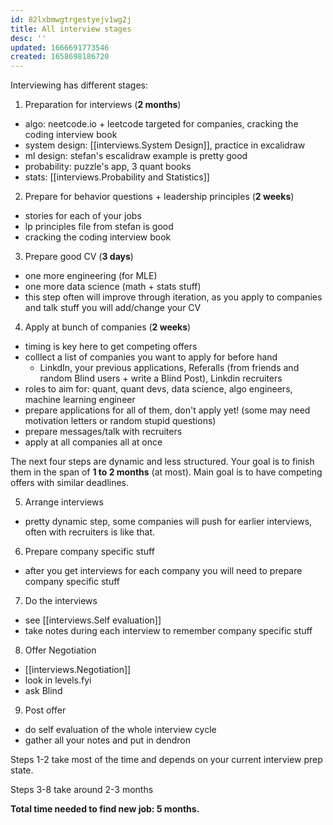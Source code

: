 ```yaml
---
id: 82lxbmwgtrgestyejv1wg2j
title: All interview stages
desc: ''
updated: 1666691773546
created: 1658698186720
---
```


Interviewing has different stages:
1. Preparation for interviews (**2 months**)
- algo: neetcode.io + leetcode targeted for companies, cracking the coding interview book
- system design: [[interviews.System Design]], practice in excalidraw
- ml design: stefan's escalidraw example is pretty good
- probability: puzzle's app, 3 quant books
- stats: [[interviews.Probability and Statistics]]

2. Prepare for behavior questions + leadership principles (**2 weeks**)
- stories for each of your jobs
- lp principles file from stefan is good
- cracking the coding interview book

3. Prepare good CV (**3 days**)
- one more engineering (for MLE)
- one more data science (math + stats stuff)
- this step often will improve through iteration, as you apply to companies and talk stuff you will add/change your CV

4. Apply at bunch of companies (**2 weeks**)
- timing is key here to get competing offers
- colllect a list of companies you want to apply for before hand
    - LinkdIn, your previous applications, Referalls (from friends and random Blind users + write a Blind Post), Linkdin recruiters
- roles to aim for: quant, quant devs, data science, algo engineers, machine learning engineer
- prepare applications for all of them, don't apply yet! (some may need motivation letters or random stupid questions)
- prepare messages/talk with recruiters
- apply at all companies all at once

The next four steps are dynamic and less structured. Your goal is to finish them in the span of **1 to 2 months** (at most).
Main goal is to have competing offers with similar deadlines.

5. Arrange interviews
- pretty dynamic step, some companies will push for earlier interviews, often with recruiters is like that.

6. Prepare company specific stuff
- after you get interviews for each company you will need to prepare company specific stuff

7. Do the interviews
- see [[interviews.Self evaluation]]
- take notes during each interview to remember company specific stuff

8. Offer Negotiation
- [[interviews.Negotiation]]
- look in levels.fyi
- ask Blind

9. Post offer
- do self evaluation of the whole interview cycle
- gather all your notes and put in dendron

Steps 1-2 take most of the time and depends on your current interview prep state.

Steps 3-8 take around 2-3 months

**Total time needed to find new job: 5 months.**

